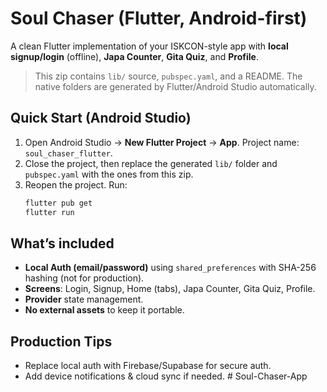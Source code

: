 # Soul Chaser (Flutter, Android-first)

A clean Flutter implementation of your ISKCON-style app with **local signup/login** (offline), **Japa Counter**, **Gita Quiz**, and **Profile**.

> This zip contains `lib/` source, `pubspec.yaml`, and a README. The native folders are generated by Flutter/Android Studio automatically.

## Quick Start (Android Studio)
1. Open Android Studio → **New Flutter Project** → **App**. Project name: `soul_chaser_flutter`.
2. Close the project, then replace the generated `lib/` folder and `pubspec.yaml` with the ones from this zip.
3. Reopen the project. Run:
   ```bash
   flutter pub get
   flutter run
   ```

## What’s included
- **Local Auth (email/password)** using `shared_preferences` with SHA-256 hashing (not for production).
- **Screens**: Login, Signup, Home (tabs), Japa Counter, Gita Quiz, Profile.
- **Provider** state management.
- **No external assets** to keep it portable.

## Production Tips
- Replace local auth with Firebase/Supabase for secure auth.
- Add device notifications & cloud sync if needed.
#   S o u l - C h a s e r - A p p  
 